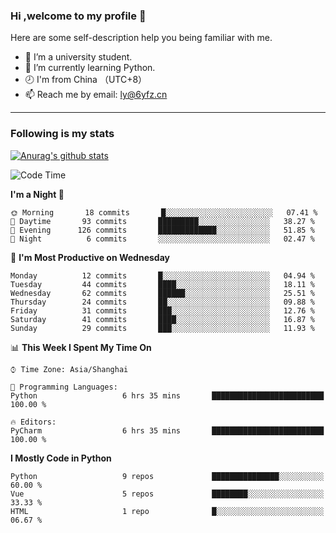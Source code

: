 ### Hi ,welcome to my profile 👋
Here are some self-description help you being familiar with me.
<!--
**liuyunfz/liuyunfz** is a ✨ _special_ ✨ repository because its `README.md` (this file) appears on your GitHub profile.
- 👯 I’m looking to collaborate on ...
- 🤔 I’m looking for help with ...
Here are some ideas to get you started:
-->
- 🏫 I’m a university student.
- 💪 I’m currently learning Python.
- 🕗 I'm from China （UTC+8）
- 📫 Reach me by email: [ly@6yfz.cn](mailto:ly@6yfz.cn)
  
---
### Following is my stats
  
[![Anurag's github stats](https://github-readme-stats.vercel.app/api?username=liuyunfz)](https://github.com/anuraghazra/github-readme-stats)
  
<!--START_SECTION:waka-->
![Code Time](http://img.shields.io/badge/Code%20Time-286%20hrs%2040%20mins-blue)

**I'm a Night 🦉** 

```text
🌞 Morning       18 commits       █░░░░░░░░░░░░░░░░░░░░░░░░   07.41 % 
🌆 Daytime       93 commits       █████████░░░░░░░░░░░░░░░░   38.27 % 
🌃 Evening      126 commits       █████████████░░░░░░░░░░░░   51.85 % 
🌙 Night          6 commits       ░░░░░░░░░░░░░░░░░░░░░░░░░   02.47 % 

```
📅 **I'm Most Productive on Wednesday** 

```text
Monday          12 commits       █░░░░░░░░░░░░░░░░░░░░░░░░   04.94 % 
Tuesday         44 commits       ████░░░░░░░░░░░░░░░░░░░░░   18.11 % 
Wednesday       62 commits       ██████░░░░░░░░░░░░░░░░░░░   25.51 % 
Thursday        24 commits       ██░░░░░░░░░░░░░░░░░░░░░░░   09.88 % 
Friday          31 commits       ███░░░░░░░░░░░░░░░░░░░░░░   12.76 % 
Saturday        41 commits       ████░░░░░░░░░░░░░░░░░░░░░   16.87 % 
Sunday          29 commits       ███░░░░░░░░░░░░░░░░░░░░░░   11.93 % 

```


📊 **This Week I Spent My Time On** 

```text
⌚︎ Time Zone: Asia/Shanghai

💬 Programming Languages: 
Python                   6 hrs 35 mins       █████████████████████████   100.00 % 

🔥 Editors: 
PyCharm                  6 hrs 35 mins       █████████████████████████   100.00 % 

```

**I Mostly Code in Python** 

```text
Python                   9 repos             ███████████████░░░░░░░░░░   60.00 % 
Vue                      5 repos             ████████░░░░░░░░░░░░░░░░░   33.33 % 
HTML                     1 repo              █░░░░░░░░░░░░░░░░░░░░░░░░   06.67 % 

```



<!--END_SECTION:waka-->
